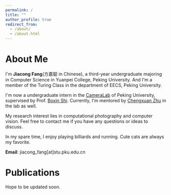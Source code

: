 ```yaml
---
permalink: /
title: ""
author_profile: true
redirect_from: 
  - /about/
  - /about.html
---
```

# About Me
I'm **Jiacong Fang**(方嘉聪 in Chinese), a third-year undergraduate majoring in Computer Science in Yuanpei College, Peking University. 
And I'm a member of the Turing Class in the department of EECS, Peking University.

I'm now a undergraduate intern in the [CameraLab](https://camera.pku.edu.cn) of Peking University, supervised by Prof. [Boxin Shi](https://ci.idm.pku.edu.cn). Currently, I'm mentored by [Chengxuan Zhu](https://freebutuselesssoul.github.io) in the lab as well.

My research interest lies in computational photography and computer vision. Feel free to contact me if you have any questions or ideas to discuss.

In my spare time, I enjoy playing billiards and running. Cute cats are always my favorite. 

**Email**: jiacong_fang[at]stu.pku.edu.cn

# Publications
Hope to be updated soon.

